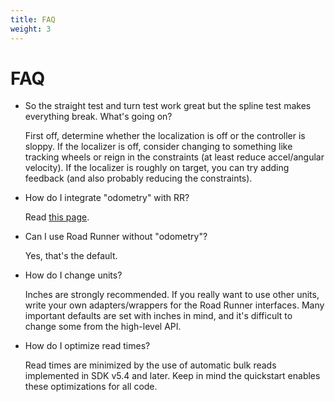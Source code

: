 ```yaml
---
title: FAQ
weight: 3
---
```


# FAQ

- So the straight test and turn test work great but the spline test makes everything break. What's going on?

    First off, determine whether the localization is off or the controller is sloppy. If the localizer is off, consider changing to something like tracking wheels or reign in the constraints (at least reduce accel/angular velocity). If the localizer is roughly on target, you can try adding feedback (and also probably reducing the constraints).

- How do I integrate "odometry" with RR?

    Read [this page](../../tour/kinematics).

- Can I use Road Runner without "odometry"?

    Yes, that's the default.

- How do I change units?

    Inches are strongly recommended. If you really want to use other units, write your own adapters/wrappers for the Road Runner interfaces. Many important defaults are set with inches in mind, and it's difficult to change some from the high-level API.

- How do I optimize read times?

    Read times are minimized by the use of automatic bulk reads implemented in SDK v5.4 and later. Keep in mind the quickstart enables these optimizations for all code.
